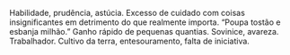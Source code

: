 Habilidade, prudência, astúcia. Excesso de cuidado com coisas insignificantes
em detrimento do que realmente importa. “Poupa tostão e esbanja milhão.” Ganho
rápido de pequenas quantias. Sovinice, avareza. Trabalhador. Cultivo da terra,
entesouramento, falta de iniciativa.


